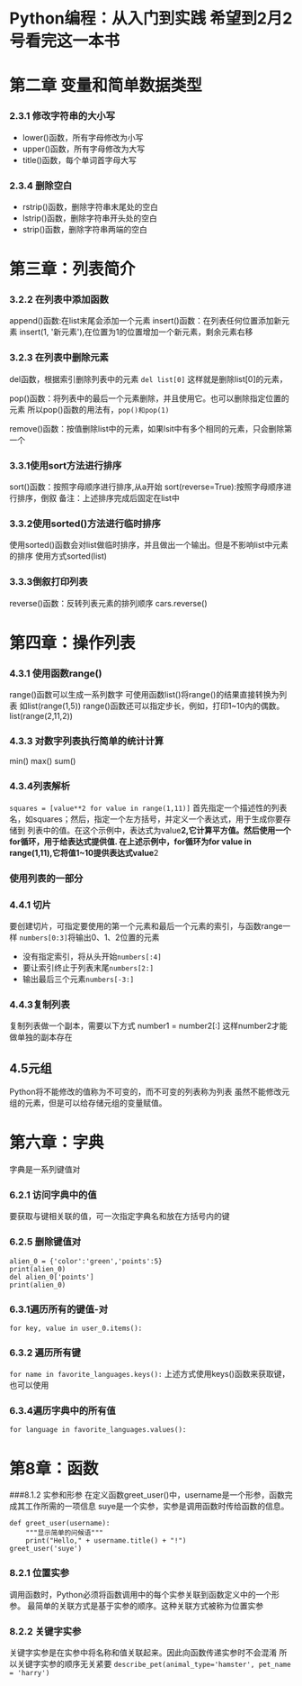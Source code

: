 # Python编程：从入门到实践 希望到2月2号看完这一本书

# 第二章 变量和简单数据类型
### 2.3.1 修改字符串的大小写
- lower()函数，所有字母修改为小写
- upper()函数，所有字母修改为大写
- title()函数，每个单词首字母大写
### 2.3.4 删除空白
- rstrip()函数，删除字符串末尾处的空白
- lstrip()函数，删除字符串开头处的空白
- strip()函数，删除字符串两端的空白

# 第三章：列表简介



### 3.2.2 在列表中添加函数
append()函数:在list末尾会添加一个元素
insert()函数：在列表任何位置添加新元素 insert(1, '新元素'),在位置为1的位置增加一个新元素，剩余元素右移

### 3.2.3 在列表中删除元素
del函数，根据索引删除列表中的元素
`del list[0]` 这样就是删除list[0]的元素，

pop()函数：将列表中的最后一个元素删除，并且使用它。也可以删除指定位置的元素
所以pop()函数的用法有，`pop()和pop(1)`

remove()函数：按值删除list中的元素，如果lsit中有多个相同的元素，只会删除第一个  

### 3.3.1使用sort方法进行排序
sort()函数：按照字母顺序进行排序,从a开始
sort(reverse=True):按照字母顺序进行排序，倒叙
备注：上述排序完成后固定在list中

### 3.3.2使用sorted()方法进行临时排序
使用sorted()函数会对list做临时排序，并且做出一个输出。但是不影响list中元素的排序
使用方式sorted(list)

### 3.3.3倒叙打印列表
reverse()函数：反转列表元素的排列顺序
cars.reverse()

# 第四章：操作列表
### 4.3.1 使用函数range()
range()函数可以生成一系列数字
可使用函数list()将range()的结果直接转换为列表
如list(range(1,5))
range()函数还可以指定步长，例如，打印1~10内的偶数。list(range(2,11,2))

### 4.3.3 对数字列表执行简单的统计计算
min()
max()
sum()

### 4.3.4列表解析
`squares = [value**2 for value in range(1,11)]`
首先指定一个描述性的列表名，如squares；然后，指定一个左方括号，并定义一个表达式，用于生成你要存储到
列表中的值。在这个示例中，表达式为value**2,它计算平方值。然后使用一个for循环，用于给表达式提供值.
在上述示例中，for循环为for value in range(1,11),它将值1~10提供表达式value**2

### 使用列表的一部分
### 4.4.1 切片
要创建切片，可指定要使用的第一个元素和最后一个元素的索引，与函数range一样
`numbers[0:3]`将输出0、1、2位置的元素
- 没有指定索引，将从头开始`numbers[:4]`
- 要让索引终止于列表末尾`numbers[2:]`
- 输出最后三个元素`numbers[-3:]`

### 4.4.3复制列表
复制列表做一个副本，需要以下方式 number1 = number2[:]
这样number2才能做单独的副本存在

## 4.5元组
Python将不能修改的值称为不可变的，而不可变的列表称为列表
虽然不能修改元组的元素，但是可以给存储元组的变量赋值。

# 第六章：字典
字典是一系列键值对
### 6.2.1 访问字典中的值
要获取与键相关联的值，可一次指定字典名和放在方括号内的键

### 6.2.5 删除键值对
```
alien_0 = {'color':'green','points':5}
print(alien_0)
del alien_0['points']
print(alien_0)
```

### 6.3.1遍历所有的键值-对
`for key, value in user_0.items():`

### 6.3.2 遍历所有键
`for name in favorite_languages.keys():`
上述方式使用keys()函数来获取键，也可以使用

### 6.3.4遍历字典中的所有值
`for language in favorite_languages.values():`

# 第8章：函数
###8.1.2 实参和形参
在定义函数greet_user()中，username是一个形参，函数完成其工作所需的一项信息
suye是一个实参，实参是调用函数时传给函数的信息。
```
def greet_user(username):
    """显示简单的问候语"""
    print("Hello," + username.title() + "!")
greet_user('suye')
```

### 8.2.1 位置实参
调用函数时，Python必须将函数调用中的每个实参关联到函数定义中的一个形参。
最简单的关联方式是基于实参的顺序。这种关联方式被称为位置实参

### 8.2.2 关键字实参
关键字实参是在实参中将名称和值关联起来。因此向函数传递实参时不会混淆
所以关键字实参的顺序无关紧要
`describe_pet(animal_type='hamster', pet_name = 'harry')`



